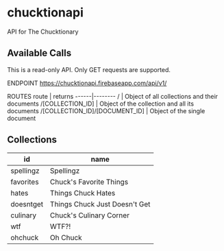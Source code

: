 # chucktionapi

API for The Chucktionary

## Available Calls

This is a read-only API. Only GET requests are supported.

ENDPOINT
https://chucktionapi.firebaseapp.com/api/v1/

ROUTES
route | returns
------|--------
/ | Object of all collections and their documents
/[COLLECTION_ID] | Object of the collection and all its documents
/[COLLECTION_ID]/[DOCUMENT_ID] | Object of the single document

## Collections

id | name
---|-----
spellingz | Spellingz
favorites | Chuck's Favorite Things
hates | Things Chuck Hates
doesntget | Things Chuck Just Doesn't Get
culinary | Chuck's Culinary Corner
wtf | WTF?!
ohchuck | Oh Chuck
